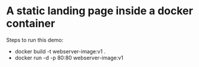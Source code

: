 # A static landing page inside a docker container

Steps to run this demo:
* docker build -t webserver-image:v1 .
* docker run -d -p 80:80 webserver-image:v1
